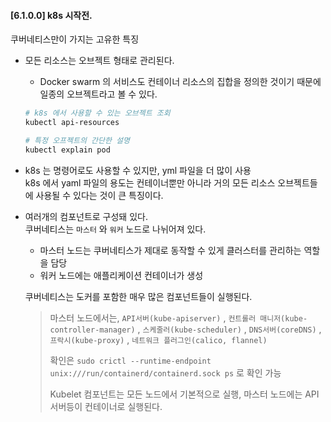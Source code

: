 #### [6.1.0.0] k8s 시작전.
쿠버네티스만이 가지는 고유한 특징
- 모든 리소스는 오브젝트 형태로 관리된다.
  - Docker swarm 의 서비스도 컨테이너 리소스의 집합을 정의한 것이기 때문에 일종의 오브젝트라고 볼 수 있다.
  ``` bash
  # k8s 에서 사용할 수 있는 오브젝트 조회
  kubectl api-resources

  # 특정 오프젝트의 간단한 설명
  kubectl explain pod
  ```
- k8s 는 명령어로도 사용할 수 있지만, yml 파일을 더 많이 사용 <br>
  k8s 에서 yaml 파일의 용도는 컨테이너뿐만 아니라 거의 모든 리소스 오브젝트들에 사용될 수 있다는 것이 큰 특징이다.
- 여러개의 컴포넌트로 구성돼 있다. <br>
    쿠버네티스는 `마스터` 와 `워커` 노드로 나뉘어져 있다. 
    - 마스터 노드는 쿠버네티스가 제대로 동작할 수 있게 클러스터를 관리하는 역할을 담당
    - 워커 노드에는 애플리케이션 컨테이너가 생성

    쿠버네티스는 도커를 포함한 매우 많은 컴포넌트들이 실행된다.
    > 마스터 노드에서는, `API서버(kube-apiserver)` , `컨트롤러 매니저(kube-controller-manager)` , `스케줄러(kube-scheduler)` , `DNS서버(coreDNS)` , `프락시(kube-proxy)` , `네트워크 플러그인(calico, flannel)`
    > 
    > 확인은 `sudo crictl --runtime-endpoint unix:///run/containerd/containerd.sock ps` 로 확인 가능
    >
    > Kubelet 컴포넌트는 모든 노드에서 기본적으로 실행, 마스터 노드에는 API 서버등이 컨테이너로 실행된다.
